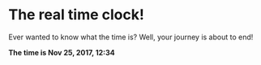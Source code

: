 # The real time clock!

Ever wanted to know what the time is? Well, your journey is about to end!

**The time is Nov 25, 2017, 12:34**
